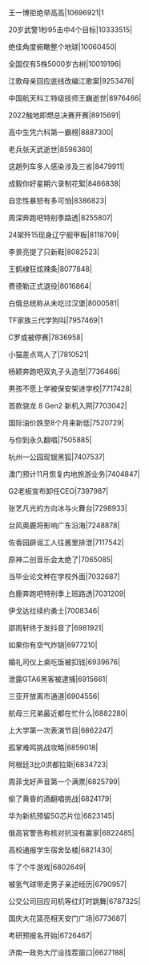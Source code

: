 王一博拒绝举高高|10696921|1

20岁武警1秒95击中4个目标|10333515|

绝佳角度俯瞰整个地球|10060450|

全国仅有5株5000岁古树|10019196|

江歌母亲回应底线改编江歌案|9253476|

中国航天科工特级技师王巍逝世|8976466|

2022触地即燃总决赛开赛|8915691|

高中生凭六科第一霸榜|8887300|

老兵张天武逝世|8596360|

这趟列车多人感染涉及三省|8479911|

成毅你好星期六录制花絮|8466838|

自恋性暴怒有多可怕|8386823|

周深奔跑吧特别季路透|8255807|

24架歼15现身辽宁舰甲板|8118709|

李景亮提了只新鞋|8082523|

王鹤棣狂炫辣条|8077848|

费德勒正式退役|8016864|

白俄总统称从未吃过汉堡|8000581|

TF家族三代学狗叫|7957469|1

C罗或被停赛|7836958|

小猫差点骂人了|7810521|

杨颖奔跑吧双丸子头造型|7736466|

男孩不愿上学被保安架进学校|7717428|

首款骁龙 8 Gen2 新机入网|7703042|

国际油价跌至8个月来新低|7520729|

与你到永久翻唱|7505885|

杭州一公园现银黑狐|7407537|

澳门预计11月恢复内地旅游业务|7404847|

G2老板宣布卸任CEO|7397987|

张艺凡光的方向冰与火舞台|7298933|

台风奥鹿将影响广东沿海|7248878|

佐香园辟谣工人往酱里排泄|7117542|

原神二创音乐会太绝了|7065085|

当毕业论文种在学校外面|7032687|

白鹿奔跑吧特别季上班路透|7031209|

伊戈达拉续约勇士|7008346|

邵雨轩终于发抖音了|6981921|

如果你有空气炸锅|6977210|

婚礼司仪上桌吃饭被扣钱|6939676|

泄露GTA6黑客被逮捕|6915661|

三亚开放离市通道|6904556|

航母三兄弟最近都在忙什么|6882280|

上大学第一次表演节目|6862247|

孤掌难鸣挑战攻略|6859018|

阿根廷3比0洪都拉斯|6834723|

周菲戈好声音第一个满票|6825799|

偷了黄昏的酒翻唱挑战|6824179|

华为新机预留5G芯片位|6823145|

俄高官警告称核对抗没有赢家|6822485|

高校通报学生宿舍坠楼|6821430|

牛了个牛游戏|6802649|

被氢气球带走男子亲述经历|6790957|

公交公司回应司机等红灯时跳舞|6787325|

国庆大花篮亮相天安门广场|6773687|

考研预报名开始|6726467|

济南一政务大厅设找茬窗口|6627188|

